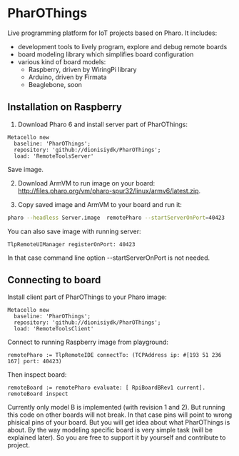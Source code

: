 # PharOThings

Live programming platform for IoT projects based on Pharo.
It includes:
- development tools to lively program, explore and debug remote boards
- board modeling library which simplifies board configuration
- various kind of board models:
    - Raspberry, driven by WiringPi library
    - Arduino, driven by Firmata
    - Beaglebone, soon

## Installation on Raspberry

1) Download Pharo 6 and install server part of PharOThings:
```Smalltalk
Metacello new
  baseline: 'PharOThings';
  repository: 'github://dionisiydk/PharOThings';
  load: 'RemoteToolsServer'
```
Save image.

2) Download ArmVM to run image on your board: http://files.pharo.org/vm/pharo-spur32/linux/armv6/latest.zip.

3) Copy saved image and ArmVM to your board and run it:
```bash
pharo --headless Server.image  remotePharo --startServerOnPort=40423
```
You can also save image with running server:
```Smalltalk
TlpRemoteUIManager registerOnPort: 40423
```
In that case command line option --startServerOnPort is not needed.

## Connecting to board
Install client part of PharOThings to your Pharo image:
```Smalltalk
Metacello new
  baseline: 'PharOThings';
  repository: 'github://dionisiydk/PharOThings';
  load: 'RemoteToolsClient'
```
Connect to running Raspberry image from playground:
```Smalltalk
remotePharo := TlpRemoteIDE connectTo: (TCPAddress ip: #[193 51 236 167] port: 40423)
```
Then inspect board:
```Smalltalk
remoteBoard := remotePharo evaluate: [ RpiBoardBRev1 current].
remoteBoard inspect
```
Currently only model B is implemented (with revision 1 and 2). But running this code on other boards will not break. In that case pins will point to wrong phisical pins of your board. But you will get idea about what PharOThings is about.
By the way modeling specific board is very simple task (will be explained later). 
So you are free to support it by yourself and contribute to project.



